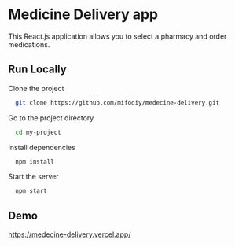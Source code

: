 
# Medicine Delivery app

This React.js application allows you to select a pharmacy and order medications. 




## Run Locally

Clone the project

```bash
  git clone https://github.com/mifodiy/medecine-delivery.git
```

Go to the project directory

```bash
  cd my-project
```

Install dependencies

```bash
  npm install
```

Start the server

```bash
  npm start
```




## Demo

https://medecine-delivery.vercel.app/

